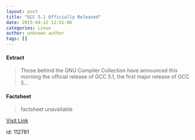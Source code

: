 ```yaml
---
layout: post
title: "GCC 5.1 Officially Released"
date: 2015-04-22 12:51:06
categories: Linux
author: unknown author
tags: []
---
```



#### Extract
>Those behind the GNU Compiler Collection have announced this morning the official release of GCC 5.1, the first major release of GCC 5...

#### Factsheet
>factsheet unavailable

[Visit Link](http://www.phoronix.com/scan.php?page=news_item&px=GCC-5.1-Released)

id:  112781
